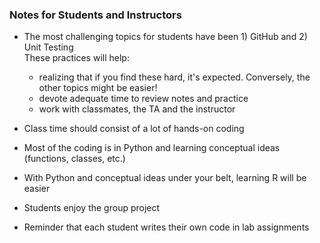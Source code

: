 ### Notes for Students and Instructors

- The most challenging topics for students have been 1) GitHub and 2) Unit Testing  
These practices will help: 
  - realizing that if you find these hard, it's expected. Conversely, the other topics might be easier!
  - devote adequate time to review notes and practice
  - work with classmates, the TA and the instructor

- Class time should consist of a lot of hands-on coding
- Most of the coding is in Python and learning conceptual ideas (functions, classes, etc.)
- With Python and conceptual ideas under your belt, learning R will be easier
- Students enjoy the group project
- Reminder that each student writes their own code in lab assignments
